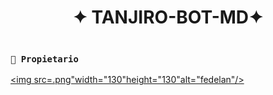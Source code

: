 <h1 align="center">✦ TANJIRO-BOT-MD✦</h1>

 <img src= "">
    </p>

   
</details>

### **`👑 Propietario`**
<a
href="https://github.com/federico130"><img src=.png"width="130"height="130"alt="fedelan"/></a>

